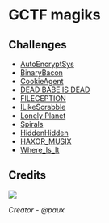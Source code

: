 # GCTF magiks

## Challenges
- [AutoEncryptSys](CTF/AutoEncryptSys)
- [BinaryBacon](CTF/BinaryBacon)
- [CookieAgent](CTF/CookieAgent)
- [DEAD BABE IS DEAD](CTF/DEAD%20BABE%20IS%20DEAD)
- [FILECEPTION](CTF/FILECEPTION)
- [ILikeScrabble](CTF/ILikeScrabble)
- [Lonely Planet](CTF/Lonely%20Planet)
- [Spirals](CTF/Spirals)
- [HiddenHidden](CTF/HiddenHidden)
- [HAXOR_MUSIX](CTF/HAXOR_MUSIX)
- [Where_Is_It](CTF/Where_Is_It)
## Credits
![](https://media.giphy.com/media/7ZWft74Fqo7aU/giphy.gif)

<i>Creator - @paux</i>
